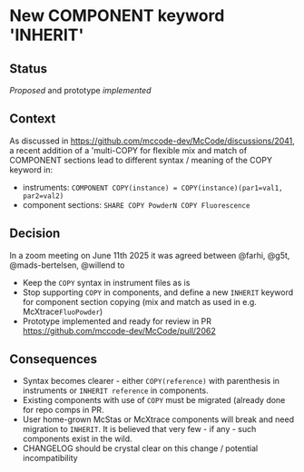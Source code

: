 # New COMPONENT keyword 'INHERIT'

## Status

*Proposed* and prototype *implemented* 

## Context

As discussed in https://github.com/mccode-dev/McCode/discussions/2041,
a recent addition of a 'multi-COPY for flexible mix and match of
COMPONENT sections lead to different syntax / meaning of the COPY
keyword in:
* instruments: `COMPONENT COPY(instance) = COPY(instance)(par1=val1, par2=val2)`
* component sections: `SHARE COPY PowderN COPY Fluorescence`

## Decision

In a zoom meeting on June 11th 2025 it was agreed between  @farhi,
@g5t, @mads-bertelsen, @willend to 
* Keep the `COPY` syntax in instrument files as is
* Stop supporting `COPY` in components, and define a new `INHERIT` keyword for component section copying (mix
  and match as used in e.g.  McXtrace`FluoPowder`)
* Prototype implemented and ready for review in PR https://github.com/mccode-dev/McCode/pull/2062


## Consequences

* Syntax becomes clearer - either `COPY(reference)` with parenthesis in
  instruments or `INHERIT reference` in components.
* Existing components with use of `COPY` must be migrated (already
  done for repo comps in PR.
* User home-grown McStas or McXtrace components will break and need
  migration to `INHERIT`. It is believed that very few - if any - such
  components exist in the wild. 
* CHANGELOG should be crystal clear on this change / potential incompatibility
